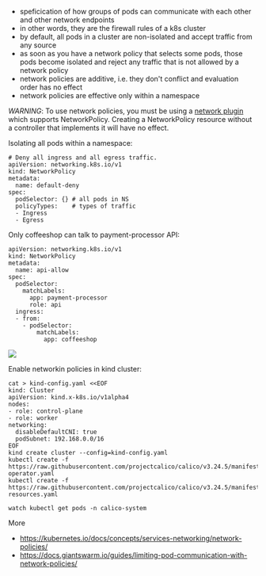 * speficication of how groups of pods can communicate with each other and other network endpoints
* in other words, they are the firewall rules of a k8s cluster
* by default, all pods in a cluster are non-isolated and accept traffic from any source
* as soon as you have a network policy that selects some pods, those pods become isolated and reject any traffic that is not allowed by a network policy
* network policies are additive, i.e. they don't conflict and evaluation order has no effect
* network policies are effective only within a namespace

*WARNING*: To use network policies, you must be using a [network plugin](https://kubernetes.io/docs/concepts/extend-kubernetes/compute-storage-net/network-plugins/) which supports NetworkPolicy. Creating a NetworkPolicy resource without a controller that implements it will have no effect.

Isolating all pods within a namespace:

```
# Deny all ingress and all egress traffic.
apiVersion: networking.k8s.io/v1
kind: NetworkPolicy
metadata:
  name: default-deny
spec:
  podSelector: {} # all pods in NS
  policyTypes:    # types of traffic
  - Ingress
  - Egress
```

Only coffeeshop can talk to payment-processor API:

```
apiVersion: networking.k8s.io/v1
kind: NetworkPolicy
metadata:
  name: api-allow
spec:
  podSelector:
    matchLabels:
      app: payment-processor
      role: api
  ingress:
  - from:
    - podSelector:
        matchLabels:
          app: coffeeshop
```

<img src="https://user-images.githubusercontent.com/1047259/130800106-f114c4ad-04a0-42ef-9f23-54800c95ad96.png" style="max-width:100%;height:auto;"> 

Enable networkin policies in kind cluster:

```
cat > kind-config.yaml <<EOF
kind: Cluster
apiVersion: kind.x-k8s.io/v1alpha4
nodes:
- role: control-plane
- role: worker
networking:
  disableDefaultCNI: true
  podSubnet: 192.168.0.0/16
EOF
kind create cluster --config=kind-config.yaml
kubectl create -f https://raw.githubusercontent.com/projectcalico/calico/v3.24.5/manifests/tigera-operator.yaml
kubectl create -f https://raw.githubusercontent.com/projectcalico/calico/v3.24.5/manifests/custom-resources.yaml

watch kubectl get pods -n calico-system
```

More

* https://kubernetes.io/docs/concepts/services-networking/network-policies/
* https://docs.giantswarm.io/guides/limiting-pod-communication-with-network-policies/
